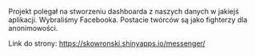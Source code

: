 Projekt polegał na stworzeniu dashboarda z naszych danych w jakiejś aplikacji. Wybraliśmy Facebooka. Postacie twórców są jako fighterzy dla anonimowości.

Link do strony: https://skowronski.shinyapps.io/messenger/
